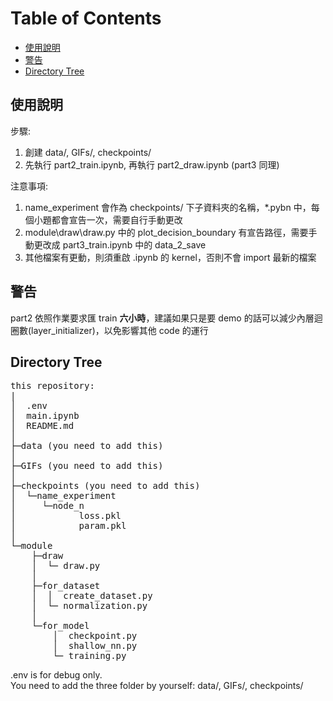 # Table of Contents
- [使用說明](#使用說明)
- [警告](#警告)
- [Directory Tree](#directorytree)

## 使用說明
步驟:
1. 創建 data/, GIFs/, checkpoints/
2. 先執行 part2_train.ipynb, 再執行 part2_draw.ipynb (part3 同理)
  
注意事項:

1. name_experiment 會作為 checkpoints/ 下子資料夾的名稱，*.pybn 中，每個小題都會宣告一次，需要自行手動更改
2. module\draw\draw.py 中的 plot_decision_boundary 有宣告路徑，需要手動更改成 part3_train.ipynb 中的 data_2_save
3. 其他檔案有更動，則須重啟 .ipynb 的 kernel，否則不會 import 最新的檔案

## 警告
part2 依照作業要求匯 train <b>六小時</b>，建議如果只是要 demo 的話可以減少內層迴圈數(layer_initializer)，以免影響其他 code 的運行

## Directory Tree
<pre>
this repository:  
|  
│  .env  
│  main.ipynb  
│  README.md  
│    
├─data (you need to add this)  
│    
├─GIFs (you need to add this)  
│    
├─checkpoints (you need to add this)  
│  └─name_experiment  
│     └─node_n  
│            loss.pkl  
│            param.pkl  
│  
└─module  
    ├─draw  
    │  └─ draw.py  
    │  
    ├─for_dataset  
    │  │  create_dataset.py  
    │  └─ normalization.py  
    │  
    └─for_model  
        │  checkpoint.py  
        │  shallow_nn.py  
        └─ training.py  
</pre>
.env is for debug only.  
You need to add the three folder by yourself: data/, GIFs/, checkpoints/